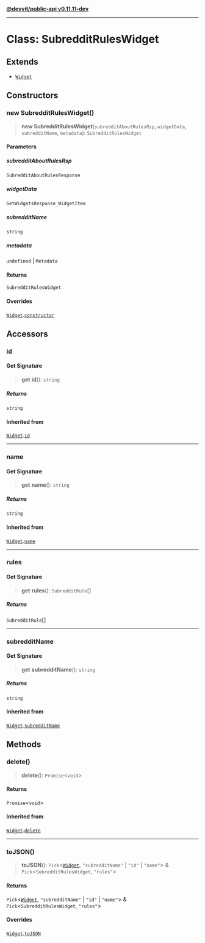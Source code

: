 [**@devvit/public-api v0.11.11-dev**](../../README.md)

---

# Class: SubredditRulesWidget

## Extends

- [`Widget`](Widget.md)

## Constructors

<a id="constructor"></a>

### new SubredditRulesWidget()

> **new SubredditRulesWidget**(`subredditAboutRulesRsp`, `widgetData`, `subredditName`, `metadata`): `SubredditRulesWidget`

#### Parameters

##### subredditAboutRulesRsp

`SubredditAboutRulesResponse`

##### widgetData

`GetWidgetsResponse_WidgetItem`

##### subredditName

`string`

##### metadata

`undefined` | `Metadata`

#### Returns

`SubredditRulesWidget`

#### Overrides

[`Widget`](Widget.md).[`constructor`](Widget.md#constructor)

## Accessors

<a id="id"></a>

### id

#### Get Signature

> **get** **id**(): `string`

##### Returns

`string`

#### Inherited from

[`Widget`](Widget.md).[`id`](Widget.md#id)

---

<a id="name"></a>

### name

#### Get Signature

> **get** **name**(): `string`

##### Returns

`string`

#### Inherited from

[`Widget`](Widget.md).[`name`](Widget.md#name)

---

<a id="rules"></a>

### rules

#### Get Signature

> **get** **rules**(): `SubredditRule`[]

##### Returns

`SubredditRule`[]

---

<a id="subredditname"></a>

### subredditName

#### Get Signature

> **get** **subredditName**(): `string`

##### Returns

`string`

#### Inherited from

[`Widget`](Widget.md).[`subredditName`](Widget.md#subredditname)

## Methods

<a id="delete"></a>

### delete()

> **delete**(): `Promise`\<`void`\>

#### Returns

`Promise`\<`void`\>

#### Inherited from

[`Widget`](Widget.md).[`delete`](Widget.md#delete)

---

<a id="tojson"></a>

### toJSON()

> **toJSON**(): `Pick`\<[`Widget`](Widget.md), `"subredditName"` \| `"id"` \| `"name"`\> & `Pick`\<`SubredditRulesWidget`, `"rules"`\>

#### Returns

`Pick`\<[`Widget`](Widget.md), `"subredditName"` \| `"id"` \| `"name"`\> & `Pick`\<`SubredditRulesWidget`, `"rules"`\>

#### Overrides

[`Widget`](Widget.md).[`toJSON`](Widget.md#tojson)
